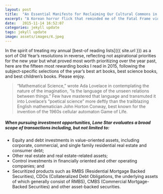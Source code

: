 ```yaml
---
layout: post
title:  "An Essential Manifesto for Reclaiming Our Cultural Commons in the Age of Commerce"
excerpt: "A Korean horror flick that reminded me of the Fatal Frame video game franchise."
date:   2015-11-14 16:52:07
categories: jekyll update
tags: jekyll update
image: assets/images/4.jpeg
---
```

In the spirit of treating my annual [best-of reading lists]({{ site.url }}) as a sort of Old Year’s resolutions in reverse, reflecting not aspirational priorities for the new year but what proved most worth prioritizing over the year past, here are the fifteen most rewarding books I read in 2015, following the subject-specific selections of the year’s best art books, best science books, and best children’s books. Please enjoy.

> “Mathematical Science,” wrote Ada Lovelace in contemplating the nature of the imagination, “is the language of the unseen relations between things.” Few have mastered that language and transmuted it into Lovelace’s “poetical science” more deftly than the trailblazing English mathematician John Horton Conway, best known for the invention of the 1960s cellular automaton Game of Life.

#####  When pursuing investment opportunities, Lone Star evaluates a broad scope of transactions including, but not limited to:

+ Equity and debt investments in value-oriented assets, including corporate, commercial, and single family residential real estate and consumer debt;
+ Other real estate and real estate-related assets;
+ Control investments in financially oriented and other operating companies; and
+ Securitized products such as RMBS (Residential Mortgage Backed Securities), CDOs (Collateralized Debt Obligations, the underlying assets of which generally consist of RMBS), CMBS (Commercial Mortgage-Backed Securities) and other asset-backed securities.

[jekyll]:      http://jekyllrb.com
[jekyll-gh]:   https://github.com/jekyll/jekyll
[jekyll-help]: https://github.com/jekyll/jekyll-help
